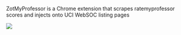 ZotMyProfessor is a Chrome extension that scrapes ratemyprofessor scores and injects onto UCI WebSOC listing pages


![](zmp.gif)
